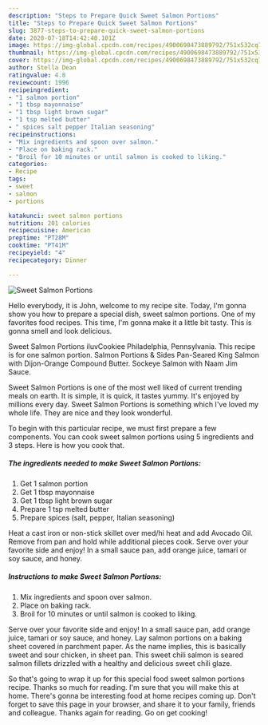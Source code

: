 ```yaml
---
description: "Steps to Prepare Quick Sweet Salmon Portions"
title: "Steps to Prepare Quick Sweet Salmon Portions"
slug: 3877-steps-to-prepare-quick-sweet-salmon-portions
date: 2020-07-18T14:42:40.101Z
image: https://img-global.cpcdn.com/recipes/4900698473889792/751x532cq70/sweet-salmon-portions-recipe-main-photo.jpg
thumbnail: https://img-global.cpcdn.com/recipes/4900698473889792/751x532cq70/sweet-salmon-portions-recipe-main-photo.jpg
cover: https://img-global.cpcdn.com/recipes/4900698473889792/751x532cq70/sweet-salmon-portions-recipe-main-photo.jpg
author: Stella Dean
ratingvalue: 4.8
reviewcount: 1996
recipeingredient:
- "1 salmon portion"
- "1 tbsp mayonnaise"
- "1 tbsp light brown sugar"
- "1 tsp melted butter"
- " spices salt pepper Italian seasoning"
recipeinstructions:
- "Mix ingredients and spoon over salmon."
- "Place on baking rack."
- "Broil for 10 minutes or until salmon is cooked to liking."
categories:
- Recipe
tags:
- sweet
- salmon
- portions

katakunci: sweet salmon portions 
nutrition: 201 calories
recipecuisine: American
preptime: "PT28M"
cooktime: "PT41M"
recipeyield: "4"
recipecategory: Dinner

---
```



![Sweet Salmon Portions](https://img-global.cpcdn.com/recipes/4900698473889792/751x532cq70/sweet-salmon-portions-recipe-main-photo.jpg)

Hello everybody, it is John, welcome to my recipe site. Today, I'm gonna show you how to prepare a special dish, sweet salmon portions. One of my favorites food recipes. This time, I'm gonna make it a little bit tasty. This is gonna smell and look delicious.

Sweet Salmon Portions iluvCookiee Philadelphia, Pennsylvania. This recipe is for one salmon portion. Salmon Portions &amp; Sides Pan-Seared King Salmon with Dijon-Orange Compound Butter. Sockeye Salmon with Naam Jim Sauce.

Sweet Salmon Portions is one of the most well liked of current trending meals on earth. It is simple, it is quick, it tastes yummy. It's enjoyed by millions every day. Sweet Salmon Portions is something which I've loved my whole life. They are nice and they look wonderful.


To begin with this particular recipe, we must first prepare a few components. You can cook sweet salmon portions using 5 ingredients and 3 steps. Here is how you cook that.

<!--inarticleads1-->

##### The ingredients needed to make Sweet Salmon Portions:

1. Get 1 salmon portion
1. Get 1 tbsp mayonnaise
1. Get 1 tbsp light brown sugar
1. Prepare 1 tsp melted butter
1. Prepare  spices (salt, pepper, Italian seasoning)


Heat a cast iron or non-stick skillet over med/hi heat and add Avocado Oil. Remove from pan and hold while additional pieces cook. Serve over your favorite side and enjoy! In a small sauce pan, add orange juice, tamari or soy sauce, and honey. 

<!--inarticleads2-->

##### Instructions to make Sweet Salmon Portions:

1. Mix ingredients and spoon over salmon.
1. Place on baking rack.
1. Broil for 10 minutes or until salmon is cooked to liking.


Serve over your favorite side and enjoy! In a small sauce pan, add orange juice, tamari or soy sauce, and honey. Lay salmon portions on a baking sheet covered in parchment paper. As the name implies, this is basically sweet and sour chicken, in sheet pan. This sweet chili salmon is seared salmon fillets drizzled with a healthy and delicious sweet chili glaze. 

So that's going to wrap it up for this special food sweet salmon portions recipe. Thanks so much for reading. I'm sure that you will make this at home. There's gonna be interesting food at home recipes coming up. Don't forget to save this page in your browser, and share it to your family, friends and colleague. Thanks again for reading. Go on get cooking!
